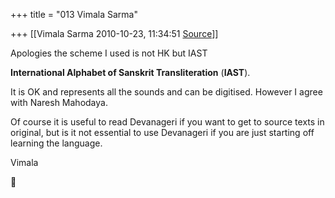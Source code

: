 +++
title = "013 Vimala Sarma"

+++
[[Vimala Sarma	2010-10-23, 11:34:51 [Source](https://groups.google.com/g/samskrita/c/foDAE7fQS9A)]]





Apologies the scheme I used is not HK but IAST

**International Alphabet of Sanskrit Transliteration** (**IAST**).

It is OK and represents all the sounds and can be digitised. However I agree with Naresh Mahodaya.

Of course it is useful to read Devanageri if you want to get to source texts in original, but is it not essential to use Devanageri if you are just starting off learning the language.

Vimala



